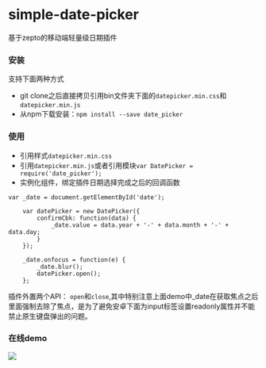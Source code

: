 # simple-date-picker
基于zepto的移动端轻量级日期插件

### 安装
支持下面两种方式
- git clone之后直接拷贝引用bin文件夹下面的`datepicker.min.css`和`datepicker.min.js`
- 从npm下载安装：`npm install --save date_picker`

### 使用
- 引用样式`datepicker.min.css`
- 引用`datepicker.min.js`或者引用模块`var DatePicker = require('date_picker');`
- 实例化组件，绑定插件日期选择完成之后的回调函数
```
var _date = document.getElementById('date');

	var datePicker = new DatePicker({
		confirmCbk: function(data) {
            _date.value = data.year + '-' + data.month + '-' + data.day;
		}
	});

    _date.onfocus = function(e) {
    	_date.blur();
		datePicker.open();
    };
```
插件外置两个API： `open`和`close`,其中特别注意上面demo中_date在获取焦点之后里面强制去除了焦点，是为了避免安卓下面为input标签设置readonly属性并不能禁止原生键盘弹出的问题。

### 在线demo
![](https://segmentfault.com/img/bVtbOs)